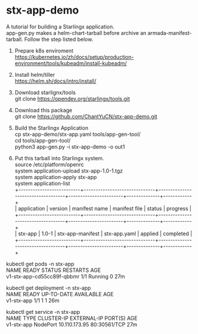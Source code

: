 # stx-app-demo

A tutorial for building a Starlingx application.  
app-gen.py makes a helm-chart-tarball before archive an armada-manifest-tarball. 
Follow the step listed below.  
1. Prepare k8s enviroment  
https://kubernetes.io/zh/docs/setup/production-environment/tools/kubeadm/install-kubeadm/  
  
2. Install helm/tiller  
https://helm.sh/docs/intro/install/  
  
3. Download starlignx/tools  
git clone https://opendev.org/starlingx/tools.git  

4. Download this package  
git clone https://github.com/ChantYuCN/stx-app-demo.git  

5. Build the Starlingx Application  
cp stx-app-demo/stx-app.yaml tools/app-gen-tool/  
cd tools/app-gen-tool/  
python3 app-gen.py -i stx-app-demo -o out1  

6. Put this tarball into Starlingx system.  
source /etc/platform/openrc  
system application-upload  stx-app-1.0-1.tgz  
system application-apply  stx-app  
system application-list  
+--------------------------+------------------------------+-----------------------------------+-----------------------+--------------+------------+  
| application              | version                      | manifest name                     | manifest file         | status       | progress   |  
+--------------------------+------------------------------+-----------------------------------+-----------------------+--------------+------------+  
| stx-app                  | 1.0-1                        | stx-app-manifest                  | stx-app.yaml          | applied      | completed  |  
+--------------------------+------------------------------+-----------------------------------+-----------------------+--------------+------------+  
  
kubectl get pods -n stx-app  
NAME                         READY   STATUS    RESTARTS   AGE  
v1-stx-app-cd55cc89f-qbbmr   1/1     Running   0          27m  
  
kubectl get deployment -n stx-app  
NAME         READY   UP-TO-DATE   AVAILABLE   AGE  
v1-stx-app   1/1     1            1           26m  
  
kubectl get service -n stx-app  
NAME         TYPE       CLUSTER-IP      EXTERNAL-IP   PORT(S)        AGE  
v1-stx-app   NodePort   10.110.173.95   <none>        80:30561/TCP   27m  


